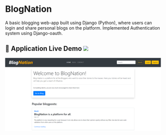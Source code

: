 # BlogNation
A basic blogging web-app built using Django (Python), where users can login and share personal blogs on the platform.
Implemented Authentication system using Django-oauth.

 ## :large_orange_diamond: **Application Live Demo**  <a target='_blank' href="https://blog-nation.herokuapp.com"><img src = "https://img.shields.io/badge/Website-success.svg"></a>
 
  <p align="center"><img src="Images/BlogNation.png" alt = "BlogNation"></p>
 
